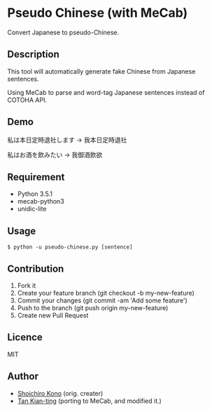 # Pseudo Chinese (with MeCab)
Convert Japanese to pseudo-Chinese.

## Description
This tool will automatically generate fake Chinese from Japanese sentences.

Using MeCab to parse and word-tag Japanese sentences instead of COTOHA API.

## Demo
私は本日定時退社します -> 我本日定時退社

私はお酒を飲みたい -> 我御酒飲欲

## Requirement
- Python 3.5.1
- mecab-python3
- unidic-lite

## Usage
```
$ python -u pseudo-chinese.py [sentence]
```

## Contribution
1. Fork it
2. Create your feature branch (git checkout -b my-new-feature)
3. Commit your changes (git commit -am 'Add some feature')
4. Push to the branch (git push origin my-new-feature)
5. Create new Pull Request

## Licence

MIT

## Author

- [Shoichiro Kono](https://github.com/k2font) (orig. creater)
- [Tan Kian-ting](https://github.com/yoxem) (porting to MeCab, and modified it.)
